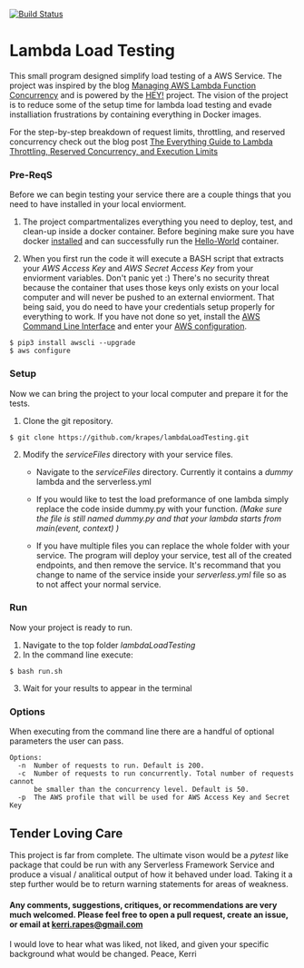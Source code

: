 [![Build Status](https://travis-ci.org/krapes/lambdaLoadTesting.svg?branch=master)](https://travis-ci.org/krapes/lambdaLoadTesting)
# Lambda Load Testing
This small program designed simplify load testing of a AWS Service. The project was inspired by the blog [Managing AWS Lambda Function Concurrency](https://aws.amazon.com/blogs/compute/managing-aws-lambda-function-concurrency/) and is powered by the [HEY!](https://github.com/rakyll/hey) project. The vision of the project is to reduce some of the setup time for lambda load testing and evade installiation frustrations by containing everything in Docker images. 

For the step-by-step breakdown of request limits, throttling, and reserved concurrency check out the blog post [The Everything Guide to Lambda Throttling, Reserved Concurrency, and Execution Limits](https://medium.com/@kerri.rapes/the-everything-guide-to-lambda-throttling-reserved-concurrency-and-execution-limits-d64f144129e5)

### Pre-ReqS
Before we can begin testing your service there are a couple things that you need to have installed in your local enviorment.
1) The project compartmentalizes everything you need to deploy, test, and clean-up inside a docker container. Before begining make sure you have docker [installed](https://docs.docker.com/v17.12/install/) and can successfully run the [Hello-World](https://docs.docker.com/v17.12/get-started/part2/) container.

2) When you first run the code it will execute a BASH script that extracts your _AWS Access Key_ and _AWS Secret Access Key_ from your enviorment variables. Don't panic yet :) There's no security threat because the container that uses those keys only exists on your local computer and will never be pushed to an external enviorment. That being said, you do need to have your credentials setup properly for everything to work. If you have not done so yet, install the [AWS Command Line Interface](https://docs.aws.amazon.com/cli/latest/userguide/cli-chap-install.html) and enter your [AWS configuration](https://docs.aws.amazon.com/cli/latest/userguide/cli-chap-configure.html).
````
$ pip3 install awscli --upgrade
$ aws configure
````

### Setup
Now we can bring the project to your local computer and prepare it for the tests. 
1) Clone the git repository.
```
$ git clone https://github.com/krapes/lambdaLoadTesting.git
````
2) Modify the _serviceFiles_ directory with your service files.
    * Navigate to the _serviceFiles_ directory. Currently it contains a _dummy_ lambda and the serverless.yml

    * If you would like to test the load preformance of one lambda simply replace the code inside dummy.py with your function. _(Make sure the file is still named dummy.py and that your lambda starts from main(event, context)    )_

    * If you have multiple files you can replace the whole folder with your service. The program will deploy your service, test all of the created endpoints, and then remove the service. It's recommand that you change to name of the service inside your _serverless.yml_ file so as to not affect your normal service. 

### Run
Now your project is ready to run.
1) Navigate to the top folder _lambdaLoadTesting_
2) In the command line execute:
````
$ bash run.sh
`````
3) Wait for your results to appear in the terminal

### Options
When executing from the command line there are a handful of optional parameters the user can pass.

```
Options:
  -n  Number of requests to run. Default is 200.
  -c  Number of requests to run concurrently. Total number of requests cannot
      be smaller than the concurrency level. Default is 50.
  -p  The AWS profile that will be used for AWS Access Key and Secret Key
  ```

## Tender Loving Care

This project is far from complete. The ultimate vison would be a _pytest_ like package that could be run with any Serverless Framework Service and produce a visual / analitical output of how it behaved under load. Taking it a step further would be to return warning statements for areas of weakness. 

#### Any comments, suggestions, critiques, or recommendations are very much welcomed. Please feel free to open a pull request, create an issue, or email at kerri.rapes@gmail.com 

I would love to hear what was liked, not liked, and given your specific background what would be changed. Peace, Kerri



